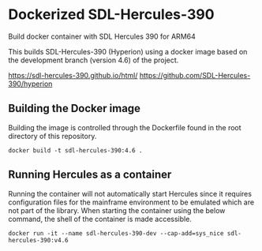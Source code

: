 # Dockerized SDL-Hercules-390
Build docker container with SDL Hercules 390 for ARM64

This builds SDL-Hercules-390 (Hyperion) using a docker image based on the development branch (version 4.6) of the project.

https://sdl-hercules-390.github.io/html/
https://github.com/SDL-Hercules-390/hyperion

## Building the Docker image 
Building the image is controlled through the Dockerfile found in the root directory of this repository. 
```
docker build -t sdl-hercules-390:4.6 .
```
## Running Hercules as a container
Running the container will not automatically start Hercules since it requires configuration files for the mainframe environment to be emulated which are not part of the library. When starting the container using the below command, the shell of the container is made accessible.
```
docker run -it --name sdl-hercules-390-dev --cap-add=sys_nice sdl-hercules-390:v4.6
```
